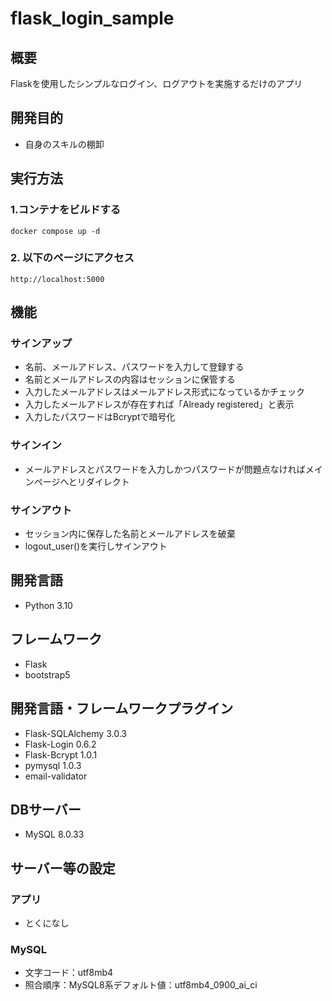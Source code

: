 # flask_login_sample

## 概要

Flaskを使用したシンプルなログイン、ログアウトを実施するだけのアプリ

## 開発目的

- 自身のスキルの棚卸

## 実行方法

### 1.コンテナをビルドする

```
docker compose up -d
```

### 2. 以下のページにアクセス

```
http://localhost:5000
```

## 機能

### サインアップ

- 名前、メールアドレス、パスワードを入力して登録する
- 名前とメールアドレスの内容はセッションに保管する
- 入力したメールアドレスはメールアドレス形式になっているかチェック
- 入力したメールアドレスが存在すれば「Already registered」と表示
- 入力したパスワードはBcryptで暗号化

### サインイン

- メールアドレスとパスワードを入力しかつパスワードが問題点なければメインページへとリダイレクト

### サインアウト

- セッション内に保存した名前とメールアドレスを破棄
- logout_user()を実行しサインアウト


## 開発言語

- Python 3.10

## フレームワーク

- Flask
- bootstrap5

## 開発言語・フレームワークプラグイン

- Flask-SQLAlchemy 3.0.3
- Flask-Login 0.6.2
- Flask-Bcrypt 1.0.1
- pymysql 1.0.3
- email-validator

## DBサーバー

- MySQL 8.0.33

## サーバー等の設定

### アプリ

- とくになし

### MySQL

- 文字コード：utf8mb4
- 照合順序：MySQL8系デフォルト値：utf8mb4_0900_ai_ci